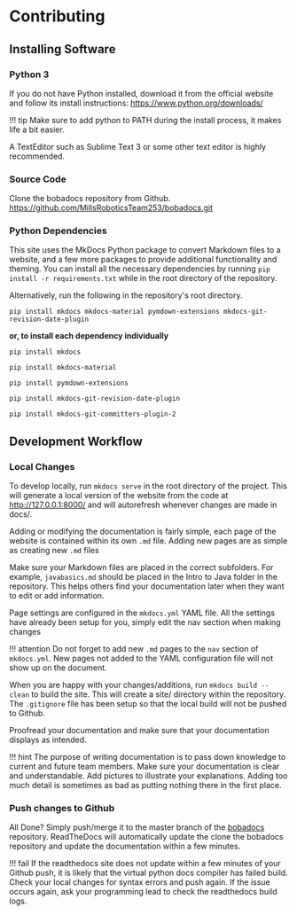 # Contributing

## Installing Software

### Python 3

If you do not have Python installed, download it from the official website and follow its install instructions: https://www.python.org/downloads/

!!! tip
	Make sure to add python to PATH during the install process, it makes life a bit easier.

A TextEditor such as Sublime Text 3 or some other text editor is highly recommended. 

### Source Code

Clone the bobadocs repository from Github. https://github.com/MillsRoboticsTeam253/bobadocs.git

### Python Dependencies 

This site uses the MkDocs Python package to convert Markdown files to a website, and a few more packages to provide additional functionality and theming. You can install all the necessary dependencies by running `pip install -r requirements.txt` while in the root directory of the repository.

Alternatively, run the following in the repository's root directory.
```
pip install mkdocs mkdocs-material pymdown-extensions mkdocs-git-revision-date-plugin
```

**or, to install each dependency individually**

```
pip install mkdocs
```

```
pip install mkdocs-material
```

```
pip install pymdown-extensions
```

```
pip install mkdocs-git-revision-date-plugin
```

```
pip install mkdocs-git-committers-plugin-2
```

## Development Workflow

### Local Changes

To develop locally, run `mkdocs serve` in the root directory of the project. This will generate a local version of the website from the code at http://127.0.0.1:8000/ and will autorefresh whenever changes are made in docs/.

Adding or modifying the documentation is fairly simple, each page of the website is contained within its own `.md` file. Adding new pages are as simple as creating new `.md` files

Make sure your Markdown files are placed in the correct subfolders. For example, `javabasics.md` should be placed in the Intro to Java folder in the repository. This helps others find your documentation later when they want to edit or add information.

Page settings are configured in the `mkdocs.yml` YAML file. All the settings have already been setup for you, simply edit the nav section when making changes

!!! attention
	Do not forget to add new `.md` pages to the `nav` section of `mkdocs.yml`. New pages not added to the YAML configuration file will not show up on the document.

When you are happy with your changes/additions, run `mkdocs build --clean` to build the site. This will create a site/ directory within the repository. The `.gitignore` file has been setup so that the local build will not be pushed to Github.

Proofread your documentation and make sure that your documentation displays as intended. 

!!! hint
	The purpose of writing documentation is to pass down knowledge to current and future team members. Make sure your documentation is clear and understandable. Add pictures to illustrate your explanations. Adding too much detail is sometimes as bad as putting nothing there in the first place.

### Push changes to Github

All Done? Simply push/merge it to the master branch of the [bobadocs](https://github.com/MillsRoboticsTeam253/bobadocs) repository. ReadTheDocs will automatically update the clone the bobadocs repository and update the documentation within a few minutes.

!!! fail
	If the readthedocs site does not update within a few minutes of your Github push, it is likely that the virtual python docs compiler has failed build. Check your local changes for syntax errors and push again. If the issue occurs again, ask your programming lead to check the readthedocs build logs.

